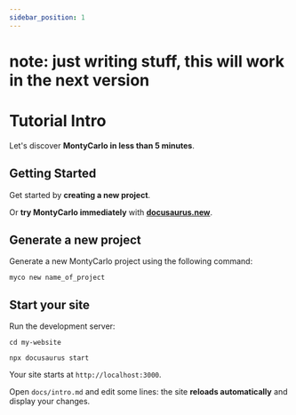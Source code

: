 ```yaml
---
sidebar_position: 1
---
```




# note: just writing stuff, this will work in the next version

# Tutorial Intro

Let's discover **MontyCarlo in less than 5 minutes**.

## Getting Started

Get started by **creating a new project**.

Or **try MontyCarlo immediately** with **[docusaurus.new](https://docusaurus.new)**.

## Generate a new project

Generate a new MontyCarlo project using the following command:

```shell
myco new name_of_project
```

## Start your site

Run the development server:

```shell
cd my-website

npx docusaurus start
```

Your site starts at `http://localhost:3000`.

Open `docs/intro.md` and edit some lines: the site **reloads automatically** and display your changes.
